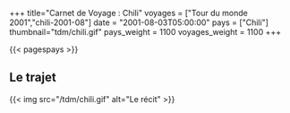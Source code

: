 +++
title="Carnet de Voyage : Chili"
voyages = ["Tour du monde 2001","chili-2001-08"]
date = "2001-08-03T05:00:00"
pays = ["Chili"]
thumbnail="tdm/chili.gif"
pays_weight = 1100
voyages_weight = 1100
+++

{{< pagespays >}}
## Le trajet
{{< img src="/tdm/chili.gif" alt="Le récit" >}}